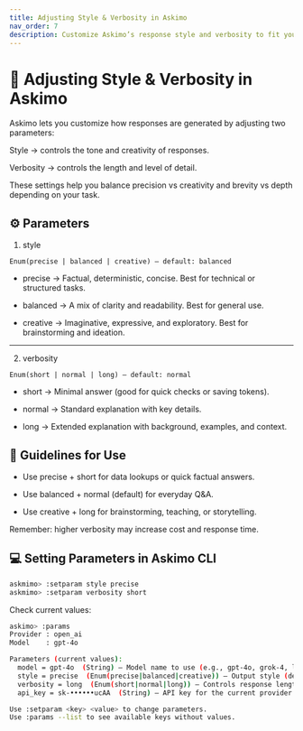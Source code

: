 ```yaml
---
title: Adjusting Style & Verbosity in Askimo
nav_order: 7
description: Customize Askimo’s response style and verbosity to fit your workflow and preferences.
---
```


# 🎨 Adjusting Style & Verbosity in Askimo

Askimo lets you customize how responses are generated by adjusting two parameters:

Style → controls the tone and creativity of responses.

Verbosity → controls the length and level of detail.

These settings help you balance precision vs creativity and brevity vs depth depending on your task.

## ⚙️ Parameters
1. style

`Enum(precise | balanced | creative) – default: balanced`

* precise → Factual, deterministic, concise. Best for technical or structured tasks.

* balanced → A mix of clarity and readability. Best for general use.

* creative → Imaginative, expressive, and exploratory. Best for brainstorming and ideation.

---

2. verbosity

`Enum(short | normal | long) – default: normal`

* short → Minimal answer (good for quick checks or saving tokens).

* normal → Standard explanation with key details.

* long → Extended explanation with background, examples, and context.

## 📖 Guidelines for Use

* Use precise + short for data lookups or quick factual answers.

* Use balanced + normal (default) for everyday Q&A.

* Use creative + long for brainstorming, teaching, or storytelling.

Remember: higher verbosity may increase cost and response time.

## 💻 Setting Parameters in Askimo CLI

```bash
askmimo> :setparam style precise
askmimo> :setparam verbosity short
```

Check current values:
```bash
askimo> :params
Provider : open_ai
Model    : gpt-4o

Parameters (current values):
  model = gpt-4o  (String) – Model name to use (e.g., gpt-4o, grok-4, llama3)
  style = precise  (Enum(precise|balanced|creative)) – Output style (determinism vs. creativity)  (suggestions: precise, balanced, creative)
  verbosity = long  (Enum(short|normal|long)) – Controls response length/cost  (suggestions: short, normal, long)
  api_key = sk-••••••ucAA  (String) – API key for the current provider

Use :setparam <key> <value> to change parameters.
Use :params --list to see available keys without values.
```